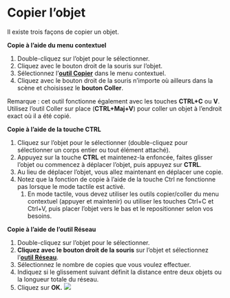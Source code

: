 # Copier l’objet

Il existe trois façons de copier un objet.

**Copie à l’aide du menu contextuel**

1. Double-cliquez sur l’objet pour le sélectionner.
2. Cliquez avec le bouton droit de la souris sur l’objet.
3. Sélectionnez l’[**outil Copier**](tilt-array-copy-and-paste.md) dans le menu contextuel.
4. Cliquez avec le bouton droit de la souris n’importe où ailleurs dans la scène et choisissez le **bouton Coller**.

Remarque : cet outil fonctionne également avec les touches **CTRL+C** ou **V**. Utilisez l’outil Coller sur place (**CTRL+Maj+V**) pour coller un objet à l’endroit exact où il a été copié.

**Copie à l’aide de la touche CTRL**

1. Cliquez sur l’objet pour le sélectionner (double-cliquez pour sélectionner un corps entier ou tout élément attaché).
2. Appuyez sur la touche **CTRL** et maintenez-la enfoncée, faites glisser l’objet ou commencez à déplacer l’objet, puis appuyez sur **CTRL**.
3. Au lieu de déplacer l’objet, vous allez maintenant en déplacer une copie.
4. Notez que la fonction de copie à l’aide de la touche Ctrl ne fonctionne pas lorsque le mode tactile est activé.
   1. En mode tactile, vous devez utiliser les outils copier/coller du menu contextuel (appuyer et maintenir) ou utiliser les touches Ctrl+C et Ctrl+V, puis placer l’objet vers le bas et le repositionner selon vos besoins.

**Copie à l’aide de l’outil Réseau**

1. Double-cliquez sur l’objet pour le sélectionner.
2. **Cliquez avec le bouton droit de la souris** sur l’objet et sélectionnez l’[**outil Réseau**](tilt-array-copy-and-paste.md).
3. Sélectionnez le nombre de copies que vous voulez effectuer.
4. Indiquez si le glissement suivant définit la distance entre deux objets ou la longueur totale du réseau.
5. Cliquez sur **OK.** ![](<../.gitbook/assets/array\_properties (2).png>)

